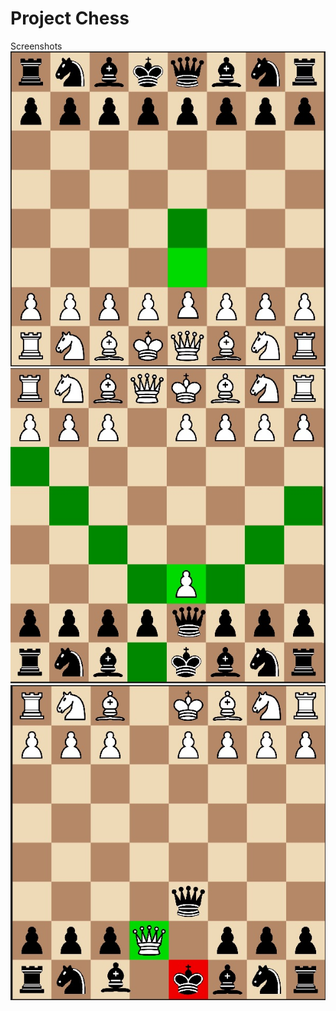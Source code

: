 # Project Chess
Screenshots
![Image](https://github.com/AlexSergo/Chess/raw/main/screen/chess1.jpg)
![Image](https://github.com/AlexSergo/Chess/raw/main/screen/chess2.jpg)
![Image](https://github.com/AlexSergo/Chess/raw/main/screen/chess3.jpg)

